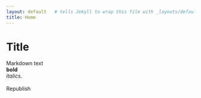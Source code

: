 ```yaml
---
layout: default   # tells Jekyll to wrap this file with _layouts/default.html
title: Home
---
```


# Title

Markdown text <br>
**bold**  <br>
_italics_.  <br>
<br>
Republish
